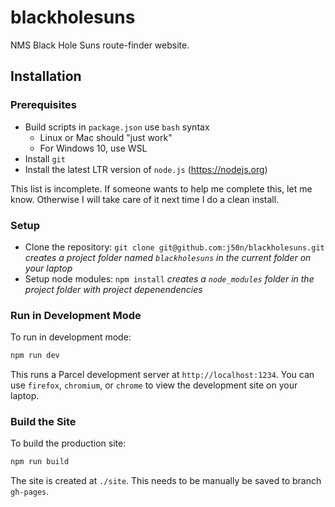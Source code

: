 # blackholesuns

NMS Black Hole Suns route-finder website.

## Installation

### Prerequisites

-   Build scripts in `package.json` use `bash` syntax
    -   Linux or Mac should "just work"
    -   For Windows 10, use WSL
-   Install `git`
-   Install the latest LTR version of `node.js` (https://nodejs.org)

This list is incomplete. If someone wants to help me complete this, let me know. Otherwise I will
take care of it next time I do a clean install.

### Setup

-   Clone the repository:
    `git clone git@github.com:j50n/blackholesuns.git`
    _creates a project folder named `blackholesuns` in the current folder on your laptop_
-   Setup node modules:
    `npm install`
    _creates a `node_modules` folder in the project folder with project depenendencies_

### Run in Development Mode

To run in development mode:

```bash
npm run dev
```

This runs a Parcel development server at `http://localhost:1234`. You can use `firefox`, `chromium`, or `chrome`
to view the development site on your laptop.

### Build the Site

To build the production site:

```bash
npm run build
```

The site is created at `./site`. This needs to be manually be saved to branch `gh-pages`.

